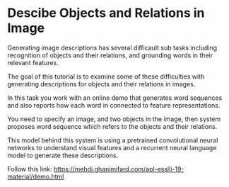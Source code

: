 # Descibe Objects and Relations in Image

Generating image descriptions has several difficault sub tasks
including recognition of objects and their relations, and 
grounding words in their relevant features.

The goal of this tutorial is to examine some of these difficulties with
generating descriptions	for objects and	their relations in images.

In this task you work with an online demo that generates word sequences and 
also reports how each word in connected to feature representations.

You need to specify an image, and two objects in the image, 
then system proposes word sequence which refers to the objects and their relations.

This model behind this system is using a pretrained convolutional neural networks to understand visual features and
a recurrent neural language model to generate these descriptions. 

Follow this link:
https://mehdi.ghanimifard.com/apl-esslli-19-material/demo.html
 
